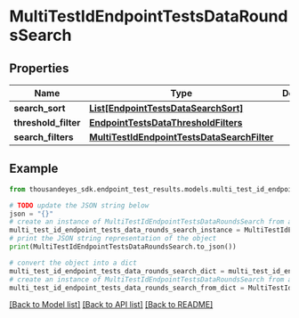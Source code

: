 # MultiTestIdEndpointTestsDataRoundsSearch


## Properties

Name | Type | Description | Notes
------------ | ------------- | ------------- | -------------
**search_sort** | [**List[EndpointTestsDataSearchSort]**](EndpointTestsDataSearchSort.md) |  | [optional] 
**threshold_filter** | [**EndpointTestsDataThresholdFilters**](EndpointTestsDataThresholdFilters.md) |  | [optional] 
**search_filters** | [**MultiTestIdEndpointTestsDataSearchFilter**](MultiTestIdEndpointTestsDataSearchFilter.md) |  | [optional] 

## Example

```python
from thousandeyes_sdk.endpoint_test_results.models.multi_test_id_endpoint_tests_data_rounds_search import MultiTestIdEndpointTestsDataRoundsSearch

# TODO update the JSON string below
json = "{}"
# create an instance of MultiTestIdEndpointTestsDataRoundsSearch from a JSON string
multi_test_id_endpoint_tests_data_rounds_search_instance = MultiTestIdEndpointTestsDataRoundsSearch.from_json(json)
# print the JSON string representation of the object
print(MultiTestIdEndpointTestsDataRoundsSearch.to_json())

# convert the object into a dict
multi_test_id_endpoint_tests_data_rounds_search_dict = multi_test_id_endpoint_tests_data_rounds_search_instance.to_dict()
# create an instance of MultiTestIdEndpointTestsDataRoundsSearch from a dict
multi_test_id_endpoint_tests_data_rounds_search_from_dict = MultiTestIdEndpointTestsDataRoundsSearch.from_dict(multi_test_id_endpoint_tests_data_rounds_search_dict)
```
[[Back to Model list]](../README.md#documentation-for-models) [[Back to API list]](../README.md#documentation-for-api-endpoints) [[Back to README]](../README.md)


